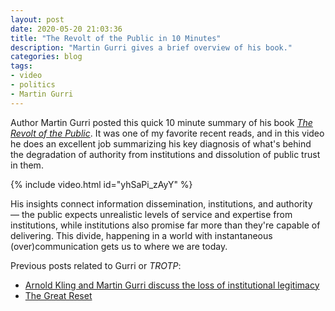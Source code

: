 ```yaml
---
layout: post
date: 2020-05-20 21:03:36
title: "The Revolt of the Public in 10 Minutes"
description: "Martin Gurri gives a brief overview of his book."
categories: blog
tags:
- video
- politics
- Martin Gurri
---
```


Author Martin Gurri posted this quick 10 minute summary of his book _[The Revolt of the Public](/books/gurri-the-revolt-of-the-public/ "The Revolt of the Public")_. It was one of my favorite recent reads, and in this video he does an excellent job summarizing his key diagnosis of what's behind the degradation of authority from institutions and dissolution of public trust in them.

{% include video.html id="yhSaPi_zAyY" %}

His insights connect information dissemination, institutions, and authority — the public expects unrealistic levels of service and expertise from institutions, while institutions also promise far more than they're capable of delivering. This divide, happening in a world with instantaneous (over)communication gets us to where we are today.

Previous posts related to Gurri or _TROTP_:

* [Arnold Kling and Martin Gurri discuss the loss of institutional legitimacy](/post/how-elite-institutions-lost-their-legitimacy/ "How Elite Institutions Lost Their Legitimacy")
* [The Great Reset](/post/the-great-reset/ "The Great Reset")
